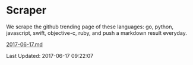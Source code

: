 # Scraper

We scrape the github trending page of these languages: go, python, javascript, swift, objective-c, ruby, and push a markdown result everyday.

[2017-06-17.md](https://github.com/henson/Scraper/blob/master/2017-06-17.md)

Last Updated: 2017-06-17 09:22:07